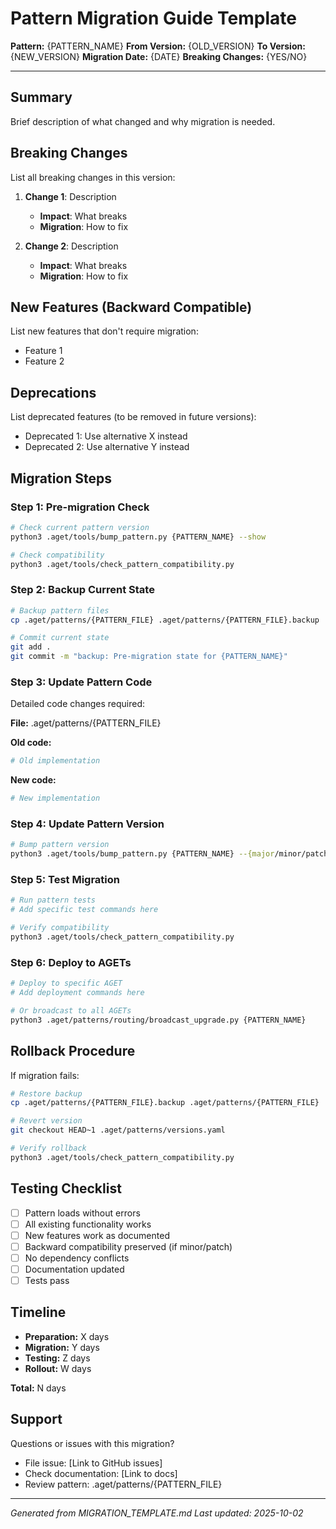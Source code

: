 # Pattern Migration Guide Template

**Pattern:** {PATTERN_NAME}
**From Version:** {OLD_VERSION}
**To Version:** {NEW_VERSION}
**Migration Date:** {DATE}
**Breaking Changes:** {YES/NO}

---

## Summary

Brief description of what changed and why migration is needed.

## Breaking Changes

List all breaking changes in this version:

1. **Change 1**: Description
   - **Impact**: What breaks
   - **Migration**: How to fix

2. **Change 2**: Description
   - **Impact**: What breaks
   - **Migration**: How to fix

## New Features (Backward Compatible)

List new features that don't require migration:

- Feature 1
- Feature 2

## Deprecations

List deprecated features (to be removed in future versions):

- Deprecated 1: Use alternative X instead
- Deprecated 2: Use alternative Y instead

## Migration Steps

### Step 1: Pre-migration Check

```bash
# Check current pattern version
python3 .aget/tools/bump_pattern.py {PATTERN_NAME} --show

# Check compatibility
python3 .aget/tools/check_pattern_compatibility.py
```

### Step 2: Backup Current State

```bash
# Backup pattern files
cp .aget/patterns/{PATTERN_FILE} .aget/patterns/{PATTERN_FILE}.backup

# Commit current state
git add .
git commit -m "backup: Pre-migration state for {PATTERN_NAME}"
```

### Step 3: Update Pattern Code

Detailed code changes required:

**File:** .aget/patterns/{PATTERN_FILE}

**Old code:**
```python
# Old implementation
```

**New code:**
```python
# New implementation
```

### Step 4: Update Pattern Version

```bash
# Bump pattern version
python3 .aget/tools/bump_pattern.py {PATTERN_NAME} --{major/minor/patch}
```

### Step 5: Test Migration

```bash
# Run pattern tests
# Add specific test commands here

# Verify compatibility
python3 .aget/tools/check_pattern_compatibility.py
```

### Step 6: Deploy to AGETs

```bash
# Deploy to specific AGET
# Add deployment commands here

# Or broadcast to all AGETs
python3 .aget/patterns/routing/broadcast_upgrade.py {PATTERN_NAME}
```

## Rollback Procedure

If migration fails:

```bash
# Restore backup
cp .aget/patterns/{PATTERN_FILE}.backup .aget/patterns/{PATTERN_FILE}

# Revert version
git checkout HEAD~1 .aget/patterns/versions.yaml

# Verify rollback
python3 .aget/tools/check_pattern_compatibility.py
```

## Testing Checklist

- [ ] Pattern loads without errors
- [ ] All existing functionality works
- [ ] New features work as documented
- [ ] Backward compatibility preserved (if minor/patch)
- [ ] No dependency conflicts
- [ ] Documentation updated
- [ ] Tests pass

## Timeline

- **Preparation:** X days
- **Migration:** Y days
- **Testing:** Z days
- **Rollout:** W days

**Total:** N days

## Support

Questions or issues with this migration?

- File issue: [Link to GitHub issues]
- Check documentation: [Link to docs]
- Review pattern: .aget/patterns/{PATTERN_FILE}

---

*Generated from MIGRATION_TEMPLATE.md*
*Last updated: 2025-10-02*
